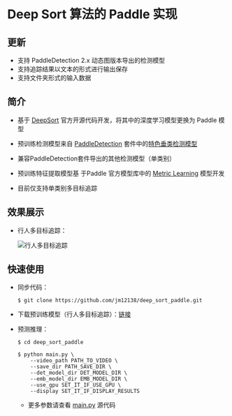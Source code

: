 # **Deep Sort 算法的 Paddle 实现**
## 更新
* 支持 PaddleDetection 2.x 动态图版本导出的检测模型
* 支持追踪结果以文本的形式进行输出保存
* 支持文件夹形式的输入数据

## **简介**

* 基于 [DeepSort](https://github.com/nwojke/deep_sort) 官方开源代码开发，将其中的深度学习模型更换为 Paddle 模型

* 预训练检测模型来自 [PaddleDetection](https://github.com/PaddlePaddle/PaddleDetection) 套件中的[特色垂类检测模型](https://github.com/PaddlePaddle/PaddleDetection/tree/release/2.1/configs/pedestrian)

* 兼容PaddleDetection套件导出的其他检测模型（单类别）

* 预训练特征提取模型基 于Paddle 官方模型库中的 [Metric Learning](https://github.com/PaddlePaddle/models/tree/develop/PaddleCV/metric_learning) 模型开发

* 目前仅支持单类别多目标追踪

## **效果展示**

* 行人多目标追踪：

    ![行人多目标追踪](https://ai-studio-static-online.cdn.bcebos.com/f1225a0ec9a04fb794351efdcedc3709e9004f68f96b4f1c96d7a59cfe5f5be7)

## **快速使用**

* 同步代码：

    ```shell
    $ git clone https://github.com/jm12138/deep_sort_paddle.git
    ```

* 下载预训练模型（行人多目标追踪）：[链接](https://bj.bcebos.com/v1/ai-studio-online/ce746f80dd7b4f329efeb076c75d64c858f5f065900548a18e1dc58cd3b981b5?responseContentDisposition=attachment%3B%20filename%3Dmodel_ppdet_2.x.zip)

* 预测推理：
    ```shell
    $ cd deep_sort_paddle

    $ python main.py \
        --video_path PATH_TO_VIDEO \
        --save_dir PATH_SAVE_DIR \
        --det_model_dir DET_MODEL_DIR \
        --emb_model_dir EMB_MODEL_DIR \
        --use_gpu SET_IT_IF_USE_GPU \
        --display SET_IT_IF_DISPLAY_RESULTS  
    ```

    * 更多参数请查看 [main.py](./main.py) 源代码
